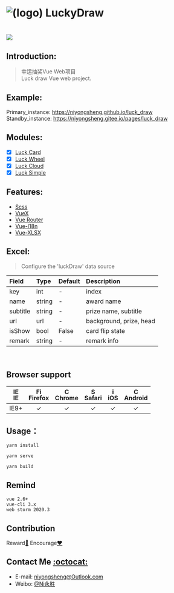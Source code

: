 ![(logo)](https://github.com/niyongsheng/LuckyDraw/blob/master/logo.png?raw=true&width=100&height=100)
LuckyDraw
===
[![](https://img.shields.io/badge/license-MIT-blue.svg)](https://github.com/niyongsheng/LuckyDraw/blob/master/LICENSE)
===

## Introduction:
> 幸运抽奖Vue Web项目<br/>
> Luck draw Vue web project.

## Example:
Primary_instance: https://niyongsheng.github.io/luck_draw
<br/>
Standby_instance: https://niyongsheng.gitee.io/pages/luck_draw

## Modules:
- [x] [Luck Card](https://niyongsheng.github.io/luck_draw/#/luckCard)
- [x] [Luck Wheel](https://niyongsheng.github.io/luck_draw/#/luckWheel)
- [X] [Luck Cloud](https://niyongsheng.github.io/luck_draw/#/luckCloud)
- [x] [Luck Simple](https://niyongsheng.github.io/luck_draw/#/luckStar)

## Features:
- [Scss](https://sass-lang.com)
- [VueX](https://vuex.vuejs.org)
- [Vue Router](https://router.vuejs.org)
- [Vue-I18n](https://kazupon.github.io/vue-i18n)
- [Vue-XLSX](https://vue-xlsx.netlify.app)

## Excel:
> Configure the 'luckDraw' data source

| Field | Type | Default | Description | 
| :--- | :--- |:---|:---|
| key | int | - | index |
| name | string | - | award name |
| subtitle | string | - | prize name, subtitle |
| url | url | - | background, prize, head |
| isShow | bool | False | card flip state |
| remark | string | - | remark info |

<br/>

<!-- > 配置幸运抽奖数据源

| 字段 | 类型 | 默认值 | 说明 | 
| :--- | :--- |:---|:---|
| key | int | - | 序号 |
| name | string | - | 奖项名字 |
| subtitle | string | - | 奖品名字、子标题 |
| url | url | - | 背景图、奖品图、头像 |
| isShow | bool | False | 卡片翻转状态 |
| remark | string | - | 备注信息 | -->

## Browser support
| [<img src="https://raw.githubusercontent.com/godban/browsers-support-badges/master/src/images/edge.png" alt="IE" width="16px" height="16px" />](http://godban.github.io/browsers-support-badges/)</br>IE | [<img src="https://raw.githubusercontent.com/godban/browsers-support-badges/master/src/images/firefox.png" alt="Firefox" width="16px" height="16px" />](http://godban.github.io/browsers-support-badges/)</br>Firefox | [<img src="https://raw.githubusercontent.com/godban/browsers-support-badges/master/src/images/chrome.png" alt="Chrome" width="16px" height="16px" />](http://godban.github.io/browsers-support-badges/)</br>Chrome | [<img src="https://raw.githubusercontent.com/godban/browsers-support-badges/master/src/images/safari.png" alt="Safari" width="16px" height="16px" />](http://godban.github.io/browsers-support-badges/)</br>Safari | [<img src="https://raw.githubusercontent.com/godban/browsers-support-badges/master/src/images/safari-ios.png" alt="iOS Safari" width="16px" height="16px" />](http://godban.github.io/browsers-support-badges/)</br>iOS | [<img src="https://raw.githubusercontent.com/godban/browsers-support-badges/master/src/images/chrome-android.png" alt="Chrome for Android" width="16px" height="16px" />](http://godban.github.io/browsers-support-badges/)</br>Android |
|:---------:|:---------:|:---------:|:---------:|:---------:|:---------:|
| IE9+ | &check;| &check; | &check; | &check; | &check; | &check;

## Usage：
```node
yarn install

yarn serve

yarn build
```

## Remind
`vue 2.6+ `<br/>
 `vue-cli 3.x`<br/>
 `web storm 2020.3`

## Contribution
Reward[:lollipop:](https://github.com/niyongsheng/niyongsheng.github.io/blob/master/Beg/README.md)  Encourage[:heart:](https://github.com/niyongsheng/vant_app/stargazers)

## Contact Me [:octocat:](https://niyongsheng.github.io)
* E-mail: niyongsheng@Outlook.com
* Weibo: [@Ni永胜](https://weibo.com/u/7317805089)
